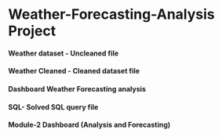 # Weather-Forecasting-Analysis Project
 #### Weather dataset - Uncleaned file
 #### Weather Cleaned - Cleaned dataset file
 #### Dashboard Weather Forecasting analysis
 #### SQL-  Solved SQL query file
 #### Module-2 Dashboard (Analysis and Forecasting)
